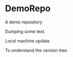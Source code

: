 # DemoRepo
A demo repository

Dumping some text.

Local machine update.

To understand the version tree.
